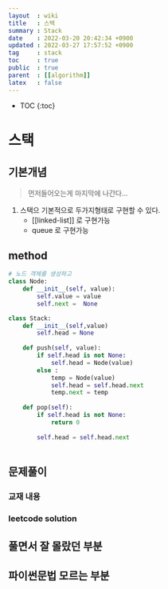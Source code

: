 ```yaml
---
layout  : wiki
title   : 스택 
summary : Stack 
date    : 2022-03-20 20:42:34 +0900
updated : 2022-03-27 17:57:52 +0900
tag     : stack 
toc     : true
public  : true
parent  : [[algorithm]] 
latex   : false
---
```

* TOC
{:toc}

# 스택
## 기본개념 
>먼저들어오는게 마지막에 나간다...

1. 스택으 기본적으로 두가지형태로 구현할 수 있다.
    * [[linked-list]] 로 구현가능
    * queue 로 구현가능

## method 

``` python
# 노드 객체를 생성하고 
class Node:
    def __init__(self, value):
        self.value = value 
        self.next =  None 

class Stack:
    def __init__(self,value)
        self.head = None
        
    def push(self, value):
        if self.head is not None:
            self.head = Node(value)
        else :
            temp = Node(value)
            self.head = self.head.next 
            temp.next = temp
        
    def pop(self):
        if self.head is not None:
            return 0
            
        self.head = self.head.next
        
```


## 문제풀이  
### 교재 내용
### leetcode solution
## 풀면서 잘 몰랐던 부분 
## 파이썬문법 모르는 부분 


